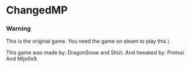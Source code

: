 # ChangedMP
### Warning
This is the original game.
You need the game on steam to play this.\

This game was made by: DragonSnow and Shizi.
And tweaked by: Protosi And Mijo0x9.

